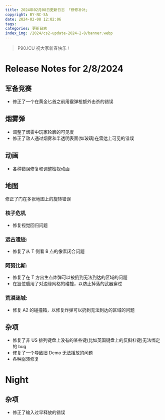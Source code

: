 ```yaml
---
title: 2024年02月08日更新日志 「修修补补」
copyright: BY-NC-SA
date: 2024-02-08 12:02:06
tags:
categories: 更新日志
index_img: /2024/cs2-update-2024-2-8/banner.webp
---
```


> P90.ICU 祝大家新春快乐！

# Release Notes for 2/8/2024

## 军备竞赛

- 修正了一个在黄金匕首之前用霰弹枪额外击杀的错误

## 烟雾弹

- 调整了烟雾中玩家轮廓的可见度
- 修正了敌人通过烟雾和半透明表面(如玻璃)在雷达上可见的错误

## 动画

- 各种错误修复和调整检视动画

## 地图

修正了门在多张地图上的旋转错误

### 核子危机

- 修复视觉回归问题

### 远古遗迹:

- 修复了从 T 侧看 B 点的像素闭合问题

### 阿努比斯:

- 修复了在 T 方出生点炸弹可以被扔到无法到达的区域的问题
- 在狙位启用了对边缘网格的碰撞，以防止掉落的武器穿过

### 荒漠迷城:

- 修复 A2 的碰撞箱，以修复炸弹可以扔到无法到达的区域的问题

## 杂项

- 修复了非 US 排列键盘上没有的某些键(比如英国键盘上的反斜杠键)无法绑定的 bug
- 修复了一个导致旧 Demo 无法播放的问题
- 各种崩溃修复

# Night

## 杂项

- 修正了输入过早释放的错误
